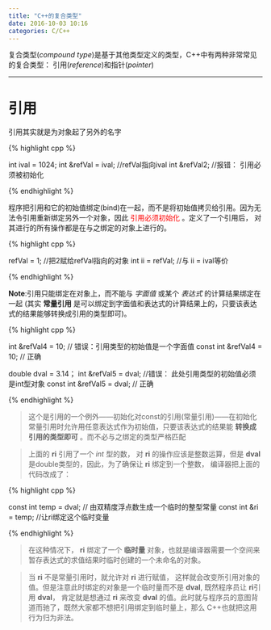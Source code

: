 ```yaml
---
title: "C++的复合类型"
date: 2016-10-03 10:16
categories: C/C++
---
```


复合类型(*compound type*)是基于其他类型定义的类型，C++中有两种非常常见的复合类型： 引用(*reference*)和指针(*pointer*)


--------------


# 引用

引用其实就是为对象起了另外的名字

{% highlight cpp %}

int ival = 1024;
int &refVal = ival;   //refVal指向ival
int &refVal2;         //报错： 引用必须被初始化

{% endhighlight %}

程序把引用和它的初始值绑定(bind)在一起，而不是将初始值拷贝给引用。因为无法令引用重新绑定另外一个对象，因此<font color="red"> 引用必须初始化 </font>。定义了一个引用后，
对其进行的所有操作都是在与之绑定的对象上进行的。

{% highlight cpp %}

refVal = 1;       //把2赋给refVal指向的对象
int ii = refVal;  //与 ii = ival等价

{% endhighlight %}

**Note**:引用只能绑定在对象上，而不能与 *字面值* 或某个 *表达式* 的计算结果绑定在一起 (其实 **常量引用** 是可以绑定到字面值和表达式的计算结果上的，只要该表达式的结果能够转换成引用的类型即可)。

{% highlight cpp %}

int &refVal4 = 10;  // 错误：引用类型的初始值是一个字面值
const int &refVal4 = 10; // 正确

double dval = 3.14；
int &refVal5 = dval; //错误： 此处引用类型的初始值必须是int型对象
const int &refVal5 = dval; // 正确

{% endhighlight %}

> 这个是引用的一个例外——初始化对const的引用(常量引用)——在初始化常量引用时允许用任意表达式作为初始值，只要该表达式的结果能 **转换成引用的类型即可** 。而不必与之绑定的类型严格匹配

> 上面的 **ri** 引用了一个 *int* 型的数， 对 **ri** 的操作应该是整数运算，但是 **dval** 是double类型的，因此，为了确保让 **ri** 绑定到一个整数， 编译器把上面的代码改成了：


{% highlight cpp %}

const int temp = dval;   // 由双精度浮点数生成一个临时的整型常量
const int &ri  = temp;    //让ri绑定这个临时变量

{% endhighlight %}

> 在这种情况下， **ri** 绑定了一个 **临时量** 对象，也就是编译器需要一个空间来暂存表达式的求值结果时临时创建的一个未命名的对象。

> 当 **ri** 不是常量引用时，就允许对 **ri** 进行赋值， 这样就会改变所引用对象的值。但是注意此时绑定的对象是一个临时量而不是 **dval**, 既然程序员让 **ri**引用 **dval**，
> 肯定就是想通过 **ri** 来改变 **dval** 的值。此时就与程序员的意图背道而驰了，既然大家都不想把引用绑定到临时量上，那么 C++也就把这用行为归为非法。





